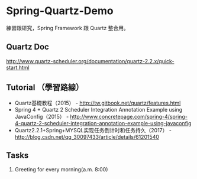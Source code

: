 # Spring-Quartz-Demo
練習跟研究，Spring Framework 跟 Quartz 整合用。

## Quartz Doc
http://www.quartz-scheduler.org/documentation/quartz-2.2.x/quick-start.html

## Tutorial （學習路線）
* Quartz基礎教程（2015） - http://tw.gitbook.net/quartz/features.html
* Spring 4 + Quartz 2 Scheduler Integration Annotation Example using JavaConfig（2015） - http://www.concretepage.com/spring-4/spring-4-quartz-2-scheduler-integration-annotation-example-using-javaconfig
* Quartz2.2.1+Spring+MYSQL实现任务倒计时和任务持久（2017） - http://blog.csdn.net/qq_30097433/article/details/61201540

## Tasks
1. Greeting for every morning(a.m. 8:00)

